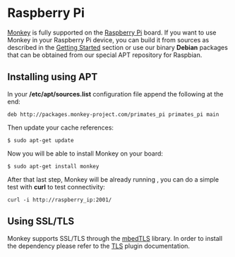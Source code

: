 # Raspberry Pi

[Monkey](http://monkey-project.com) is fully supported on the [Raspberry Pi](http://raspberrypi.org) board. If you want to use Monkey in your Raspberry Pi device, you can build it from sources as described in the [Getting Started](../getting_started/README.md) section or use our binary __Debian__ packages that can be obtained from our special APT repository for Raspbian.

## Installing using APT

In your __/etc/apt/sources.list__ configuration file append the following at the end:

```Shell
deb http://packages.monkey-project.com/primates_pi primates_pi main
```

Then update your cache references:

```Shell
$ sudo apt-get update
```

Now you will be able to install Monkey on your board:

```Shell
$ sudo apt-get install monkey
```

After that last step, Monkey will be already running , you can do a simple test with __curl__ to test connectivity:

```Shell
curl -i http://raspberry_ip:2001/
```

## Using SSL/TLS

Monkey supports SSL/TLS through the [mbedTLS](http://tls.mbed.org) library. In order to install the dependency please refer to the [TLS](../plugins/tls.md) plugin documentation.
